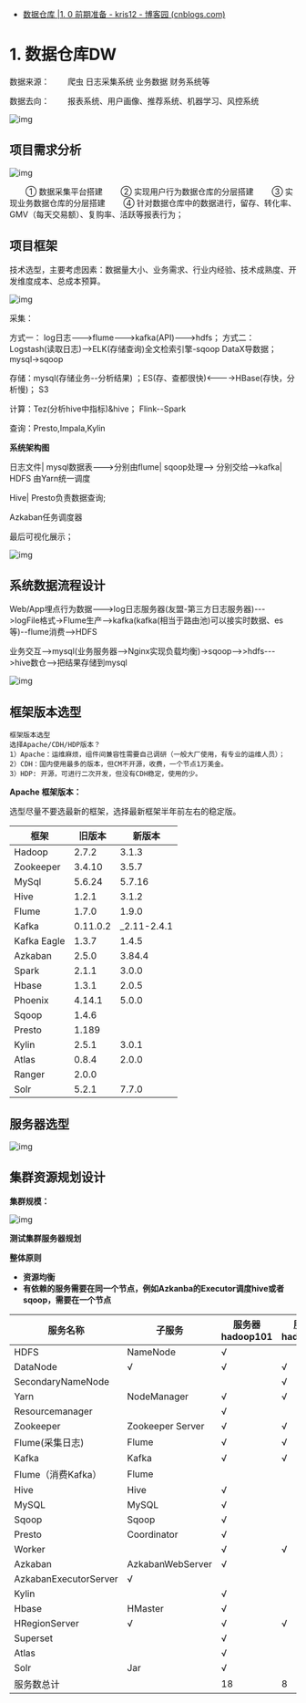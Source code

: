 - [数据仓库 |1. 0 前期准备 - kris12 - 博客园 (cnblogs.com)](https://www.cnblogs.com/shengyang17/p/14099397.html)

# 1. 数据仓库DW

数据来源：
　　爬虫 日志采集系统 业务数据 财务系统等

数据去向：
　　报表系统、用户画像、推荐系统、机器学习、风控系统

![img](https://img2018.cnblogs.com/blog/1247221/201903/1247221-20190314125040207-333675794.png)

## 项目需求分析

  ![img](https://img2020.cnblogs.com/blog/1247221/202012/1247221-20201207191459348-2076119068.png)

　　① 数据采集平台搭建
　　② 实现用户行为数据仓库的分层搭建
　　③ 实现业务数据仓库的分层搭建
　　④ 针对数据仓库中的数据进行，留存、转化率、GMV（每天交易额）、复购率、活跃等报表行为；

## 项目框架

技术选型，主要考虑因素：数据量大小、业务需求、行业内经验、技术成熟度、开发维度成本、总成本预算。

![img](https://img2020.cnblogs.com/blog/1247221/202012/1247221-20201207191625117-2070395536.png)

采集：

方式一： log日志--->flume--->kafka(API)--->hdfs； 方式二： Logstash(读取日志)-->ELK(存储查询)全文检索引擎-sqoop
DataX导数据； mysql->sqoop

存储：mysql(存储业务--分析结果) ；ES(存、查都很快)<---->HBase(存快，分析慢)； S3

计算：Tez(分析hive中指标)&hive； Flink--Spark

查询：Presto,Impala,Kylin


**系统架构图**

日志文件| mysql数据表--->分别由flume| sqoop处理--> 分别交给-->kafka| HDFS 由Yarn统一调度

Hive| Presto负责数据查询;

Azkaban任务调度器

最后可视化展示；

![img](https://img2018.cnblogs.com/blog/1247221/201903/1247221-20190314130031076-897554717.png)

## **系统数据流程设计**

Web/App埋点行为数据--->log日志服务器(友盟-第三方日志服务器)--->logFile格式->Flume生产-->kafka(kafka(相当于路由池)可以接实时数据、es等)--flume消费-->HDFS

业务交互-->mysql(业务服务器-->Nginx实现负载均衡)->sqoop-->>hdfs--->hive数仓-->把结果存储到mysql

![img](https://img2020.cnblogs.com/blog/1247221/202012/1247221-20201207191955891-502832918.png)

## 框架版本选型

```
框架版本选型
选择Apache/CDH/HDP版本？
1）Apache：运维麻烦，组件间兼容性需要自己调研（一般大厂使用，有专业的运维人员）；
2）CDH：国内使用最多的版本，但CM不开源，收费，一个节点1万美金。
3）HDP: 开源，可进行二次开发，但没有CDH稳定，使用的少。
```

**Apache 框架版本：**

 选型尽量不要选最新的框架，选择最新框架半年前左右的稳定版。

| 框架        | 旧版本   | 新版本      |
| ----------- | -------- | ----------- |
| Hadoop      | 2.7.2    | 3.1.3       |
| Zookeeper   | 3.4.10   | 3.5.7       |
| MySql       | 5.6.24   | 5.7.16      |
| Hive        | 1.2.1    | 3.1.2       |
| Flume       | 1.7.0    | 1.9.0       |
| Kafka       | 0.11.0.2 | _2.11-2.4.1 |
| Kafka Eagle | 1.3.7    | 1.4.5       |
| Azkaban     | 2.5.0    | 3.84.4      |
| Spark       | 2.1.1    | 3.0.0       |
| Hbase       | 1.3.1    | 2.0.5       |
| Phoenix     | 4.14.1   | 5.0.0       |
| Sqoop       | 1.4.6    |             |
| Presto      | 1.189    |             |
| Kylin       | 2.5.1    | 3.0.1       |
| Atlas       | 0.8.4    | 2.0.0       |
| Ranger      | 2.0.0    |             |
| Solr        | 5.2.1    | 7.7.0       |

## 服务器选型

 ![img](https://img2020.cnblogs.com/blog/1247221/202012/1247221-20201207195739454-526620534.png)

 

 

##  集群资源规划设计

 **集群规模：**

![img](https://img2020.cnblogs.com/blog/1247221/202012/1247221-20201207201245749-414078852.png)

**测试集群服务器规划**

**整体原则**

- **资源均衡**
- **有依赖的服务需要在同一个节点，例如Azkanba****的Executor****调度hive****或者sqoop****，需要在一个节点**

| 服务名称              | 子服务           | 服务器hadoop101 | 服务器hadoop102 | 服务器hadoop103 |
| --------------------- | ---------------- | --------------- | --------------- | --------------- |
| HDFS                  | NameNode         | √               |                 |                 |
| DataNode              | √                | √               | √               |                 |
| SecondaryNameNode     |                  |                 | √               |                 |
| Yarn                  | NodeManager      | √               | √               | √               |
| Resourcemanager       |                  | √               |                 |                 |
| Zookeeper             | Zookeeper Server | √               | √               | √               |
| Flume(采集日志)       | Flume            | √               | √               |                 |
| Kafka                 | Kafka            | √               | √               | √               |
| Flume（消费Kafka）    | Flume            |                 |                 | √               |
| Hive                  | Hive             | √               |                 |                 |
| MySQL                 | MySQL            | √               |                 |                 |
| Sqoop                 | Sqoop            | √               |                 |                 |
| Presto                | Coordinator      | √               |                 |                 |
| Worker                |                  | √               | √               |                 |
| Azkaban               | AzkabanWebServer | √               |                 |                 |
| AzkabanExecutorServer | √                |                 |                 |                 |
| Kylin                 |                  | √               |                 |                 |
| Hbase                 | HMaster          | √               |                 |                 |
| HRegionServer         | √                | √               | √               |                 |
| Superset              |                  | √               |                 |                 |
| Atlas                 |                  | √               |                 |                 |
| Solr                  | Jar              | √               |                 |                 |
| 服务数总计            |                  | 18              | 8               | 8               |

 